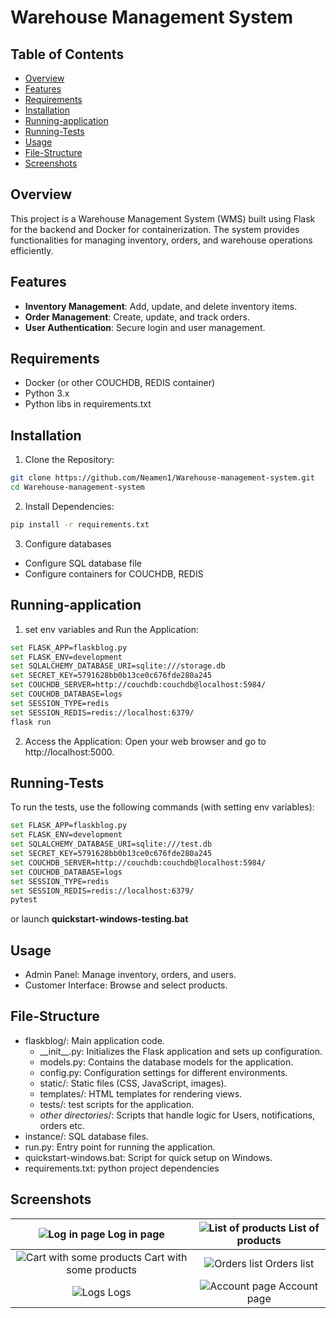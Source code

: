 # Warehouse Management System

## Table of Contents
- [Overview](#overview)
- [Features](#features)
- [Requirements](#requirements)
- [Installation](#installation)
- [Running-application](#Running-application)
- [Running-Tests](#Running-Tests)
- [Usage](#usage)
- [File-Structure](#File-Structure)
- [Screenshots](#screenshots)

## Overview
This project is a Warehouse Management System (WMS) built using Flask for the backend and Docker for containerization. The system provides functionalities for managing inventory, orders, and warehouse operations efficiently.

## Features
- **Inventory Management**: Add, update, and delete inventory items.
- **Order Management**: Create, update, and track orders.
- **User Authentication**: Secure login and user management.

## Requirements
- Docker (or other COUCHDB, REDIS container)
- Python 3.x
- Python libs in requirements.txt 

## Installation
1. Clone the Repository:
```sh
git clone https://github.com/Neamen1/Warehouse-management-system.git
cd Warehouse-management-system
```

2. Install Dependencies:
```sh
pip install -r requirements.txt
```

3. Configure databases
- Configure SQL database file
- Configure containers for COUCHDB, REDIS

## Running-application

1. set env variables and Run the Application:
```sh
set FLASK_APP=flaskblog.py
set FLASK_ENV=development
set SQLALCHEMY_DATABASE_URI=sqlite:///storage.db
set SECRET_KEY=5791628bb0b13ce0c676fde280a245
set COUCHDB_SERVER=http://couchdb:couchdb@localhost:5984/
set COUCHDB_DATABASE=logs
set SESSION_TYPE=redis
set SESSION_REDIS=redis://localhost:6379/
flask run
```

2. Access the Application:
Open your web browser and go to http://localhost:5000.

## Running-Tests
To run the tests, use the following commands (with setting env variables):
```sh
set FLASK_APP=flaskblog.py
set FLASK_ENV=development
set SQLALCHEMY_DATABASE_URI=sqlite:///test.db
set SECRET_KEY=5791628bb0b13ce0c676fde280a245
set COUCHDB_SERVER=http://couchdb:couchdb@localhost:5984/
set COUCHDB_DATABASE=logs
set SESSION_TYPE=redis
set SESSION_REDIS=redis://localhost:6379/
pytest
```
or launch **quickstart-windows-testing.bat**

## Usage
- Admin Panel: Manage inventory, orders, and users.
- Customer Interface: Browse and select products.

## File-Structure
- flaskblog/: Main application code.
  - \_\_init\_\_.py: Initializes the Flask application and sets up configuration.
  - models.py: Contains the database models for the application.
  - config.py: Configuration settings for different environments.
  - static/: Static files (CSS, JavaScript, images).
  - templates/: HTML templates for rendering views.
  - tests/: test scripts for the application.
  - *other directories*/: Scripts that handle logic for Users, notifications, orders etc.
- instance/: SQL database files.
- run.py: Entry point for running the application.
- quickstart-windows.bat: Script for quick setup on Windows.
- requirements.txt: python project dependencies

## Screenshots
|![Log in page](https://github.com/user-attachments/assets/eedf726b-e248-4a8e-9dca-26b32a0a70fd) Log in page|![List of products](https://github.com/user-attachments/assets/d65e478a-ca20-4b79-93b4-b53816abd135) List of products|
|:---:|:---:|
|![Cart with some products](https://github.com/user-attachments/assets/eab042e6-3b0d-4c58-b9a2-f832027d1cbc) Cart with some products|![Orders list](https://github.com/user-attachments/assets/46f6d5aa-b30e-41ab-9f4c-37962358f6c2) Orders list|
|![Logs](https://github.com/user-attachments/assets/aa19eb24-2d15-4ced-aec8-9ccec67c6102) Logs|![Account page](https://github.com/user-attachments/assets/d790bc4d-7c54-4f40-bbb4-8d0a7bb3e0f2) Account page|

